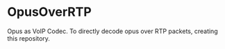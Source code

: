 # OpusOverRTP
Opus as VoIP Codec. To directly decode opus over RTP packets, creating this repository.
